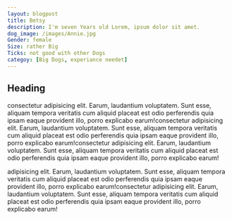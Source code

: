 ```yaml
---
layout: blogpost
title: Betsy
description: I'm seven Years old Lorem, ipsum dolor sit amet.
dog_image: /images/Annie.jpg
Gender: female
Size: rather Big
Ticks: not good with other Dogs
categoy: [Big Dogs, experiance needet]
---
```


## Heading

consectetur adipisicing elit. Earum, laudantium voluptatem. Sunt esse, aliquam tempora veritatis cum aliquid placeat est odio perferendis quia ipsam eaque provident illo, porro explicabo earum!consectetur adipisicing elit. Earum, laudantium voluptatem. Sunt esse, aliquam tempora veritatis cum aliquid placeat est odio perferendis quia ipsam eaque provident illo, porro explicabo earum!consectetur adipisicing elit. Earum, laudantium voluptatem. Sunt esse, aliquam tempora veritatis cum aliquid placeat est odio perferendis quia ipsam eaque provident illo, porro explicabo earum!

adipisicing elit. Earum, laudantium voluptatem. Sunt esse, aliquam tempora veritatis cum aliquid placeat est odio perferendis quia ipsam eaque provident illo, porro explicabo earum!consectetur adipisicing elit. Earum, laudantium voluptatem. Sunt esse, aliquam tempora veritatis cum aliquid placeat est odio perferendis quia ipsam eaque provident illo, porro explicabo earum!